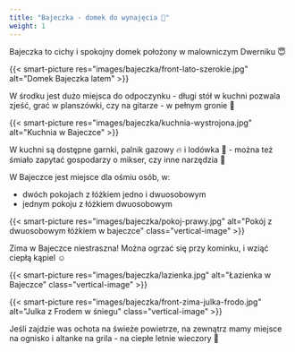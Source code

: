 ```yaml
---
title: "Bajeczka - domek do wynajęcia 🏡"
weight: 1
---
```


Bajeczka to cichy i spokojny domek położony w malowniczym Dwerniku 😇

{{< smart-picture res="images/bajeczka/front-lato-szerokie.jpg" alt="Domek Bajeczka latem" >}}

W środku jest dużo miejsca do odpoczynku - długi stół w kuchni pozwala zjeść, grać w planszówki, czy na gitarze - w pełnym gronie 🤗

{{< smart-picture res="images/bajeczka/kuchnia-wystrojona.jpg" alt="Kuchnia w Bajeczce" >}}

W kuchni są dostępne garnki, palnik gazowy 🔥 i lodówka 🧊 - można też śmiało zapytać gospodarzy o mikser, czy inne narzędzia 🔪

W Bajeczce jest miejsce dla ośmiu osób, w:
- dwóch pokojach z łóżkiem jedno i dwuosobowym
- jednym pokoju z łóżkiem dwuosobowym

[//]: # (TODO: Maybe a 360 viewer here?)

{{< smart-picture res="images/bajeczka/pokoj-prawy.jpg" alt="Pokój z dwuosobowym łóżkiem w bajeczce" class="vertical-image" >}}

<div style="clear: both;"></div>

Zima w Bajeczce niestraszna! Można ogrzać się przy kominku, i wziąć ciepłą kąpiel ☺

{{< smart-picture res="images/bajeczka/lazienka.jpg" alt="Łazienka w Bajeczce" class="vertical-image" >}}

{{< smart-picture res="images/bajeczka/front-zima-julka-frodo.jpg" alt="Julka z Frodem w śniegu" class="vertical-image" >}}

[//]: # (TODO: Zdjęcie kominka)

<div style="clear: both;"></div>

Jeśli zajdzie was ochota na świeże powietrze, na zewnątrz mamy miejsce na ognisko i altanke na grila - na ciepłe letnie wieczory 🌄

[//]: # (TODO: Zdjęcie ogniska/altanki)
